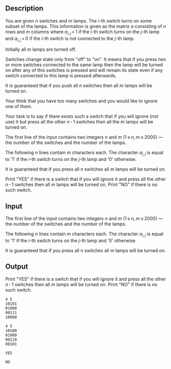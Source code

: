 ## Description

<div><p>You are given <span class="tex-span"><i>n</i></span> switches and <span class="tex-span"><i>m</i></span> lamps. The <span class="tex-span"><i>i</i></span>-th switch turns on some subset of the lamps. This information is given as the matrix <span class="tex-span"><i>a</i></span> consisting of <span class="tex-span"><i>n</i></span> rows and <span class="tex-span"><i>m</i></span> columns where <span class="tex-span"><i>a</i><sub class="lower-index"><i>i</i>, <i>j</i></sub> = 1</span> if the <span class="tex-span"><i>i</i></span>-th switch turns on the <span class="tex-span"><i>j</i></span>-th lamp and <span class="tex-span"><i>a</i><sub class="lower-index"><i>i</i>, <i>j</i></sub> = 0</span> if the <span class="tex-span"><i>i</i></span>-th switch is not connected to the <span class="tex-span"><i>j</i></span>-th lamp.</p><p>Initially all <span class="tex-span"><i>m</i></span> lamps are turned off.</p><p>Switches change state only from "off" to "on". It means that if you press two or more switches connected to the same lamp then the lamp will be turned on after any of this switches is pressed and will remain its state even if any switch connected to this lamp is pressed afterwards.</p><p>It is guaranteed that if you push all <span class="tex-span"><i>n</i></span> switches then <span class="tex-font-style-bf">all <span class="tex-span"><i>m</i></span> lamps will be turned on</span>.</p><p>Your think that you have too many switches and you would like to ignore one of them. </p><p>Your task is to say if there exists such a switch that if you will ignore (not use) it but press all the other <span class="tex-span"><i>n</i> - 1</span> switches then all the <span class="tex-span"><i>m</i></span> lamps will be turned on.</p></div><div class="input-specification"><p>The first line of the input contains two integers <span class="tex-span"><i>n</i></span> and <span class="tex-span"><i>m</i></span> (<span class="tex-span">1 ≤ <i>n</i>, <i>m</i> ≤ 2000</span>) — the number of the switches and the number of the lamps.</p><p>The following <span class="tex-span"><i>n</i></span> lines contain <span class="tex-span"><i>m</i></span> characters each. The character <span class="tex-span"><i>a</i><sub class="lower-index"><i>i</i>, <i>j</i></sub></span> is equal to '<span class="tex-font-style-tt">1</span>' if the <span class="tex-span"><i>i</i></span>-th switch turns on the <span class="tex-span"><i>j</i></span>-th lamp and '<span class="tex-font-style-tt">0</span>' otherwise.</p><p>It is guaranteed that if you press all <span class="tex-span"><i>n</i></span> switches <span class="tex-font-style-bf">all <span class="tex-span"><i>m</i></span> lamps will be turned on</span>.</p></div><div class="output-specification"><p>Print "<span class="tex-font-style-tt">YES</span>" if there is a switch that if you will ignore it and press all the other <span class="tex-span"><i>n</i> - 1</span> switches then all <span class="tex-span"><i>m</i></span> lamps will be turned on. Print "<span class="tex-font-style-tt">NO</span>" if there is no such switch.</p></div>

## Input

<p>The first line of the input contains two integers <span class="tex-span"><i>n</i></span> and <span class="tex-span"><i>m</i></span> (<span class="tex-span">1 ≤ <i>n</i>, <i>m</i> ≤ 2000</span>) — the number of the switches and the number of the lamps.</p><p>The following <span class="tex-span"><i>n</i></span> lines contain <span class="tex-span"><i>m</i></span> characters each. The character <span class="tex-span"><i>a</i><sub class="lower-index"><i>i</i>, <i>j</i></sub></span> is equal to '<span class="tex-font-style-tt">1</span>' if the <span class="tex-span"><i>i</i></span>-th switch turns on the <span class="tex-span"><i>j</i></span>-th lamp and '<span class="tex-font-style-tt">0</span>' otherwise.</p><p>It is guaranteed that if you press all <span class="tex-span"><i>n</i></span> switches <span class="tex-font-style-bf">all <span class="tex-span"><i>m</i></span> lamps will be turned on</span>.</p>

## Output

<p>Print "<span class="tex-font-style-tt">YES</span>" if there is a switch that if you will ignore it and press all the other <span class="tex-span"><i>n</i> - 1</span> switches then all <span class="tex-span"><i>m</i></span> lamps will be turned on. Print "<span class="tex-font-style-tt">NO</span>" if there is no such switch.</p>





```input1
4 5
10101
01000
00111
10000

```




```input2
4 5
10100
01000
00110
00101

```




```output1
YES

```




```output2
NO

```


